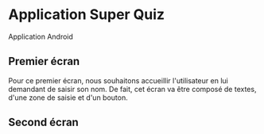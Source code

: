 # Application Super Quiz
Application Android

## Premier écran
Pour ce premier écran, nous souhaitons accueillir l'utilisateur en lui demandant de saisir son nom. De fait, cet écran va être composé de textes, d'une zone de saisie et d'un bouton.

## Second écran
